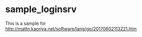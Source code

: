 # sample_loginsrv
This is a sample for http://mattn.kaoriya.net/software/lang/go/20170602113221.htm
